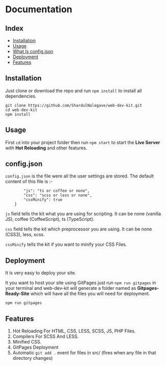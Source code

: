 # Documentation

## Index

+ [Installation](##Installation)
+ [Usage](##Usage)
+ [What Is config.json](##config.json)
+ [Deployment](##Deployment)
+ [Features](##Features)

## Installation

Just clone or download the repo and run `npm install` to install all dependencies.

    git clone https://github.com/ShardulNalegave/web-dev-kit.git
    cd web-dev-kit
    npm install


## Usage

First `cd` into your project folder then run `npm start` to start the **Live Server** with **Hot Reloading** and other features.


## config.json

`config.json` is the file were all the user settings are stored. The default content of this file is :-

````{
        "js": "ts or coffee or none",
        "css": "scss or less or none",
        "cssMinify": true
    }
````

`js` field tells the kit what you are using for scripting. It can be none (vanilla JS), coffee (CoffeeScript), ts (TypeScript). 

`css` field tells the kit which preprocessor you are using. It can be none (CSS3), less, scss.

`cssMinify` tells the kit if you want to minify your CSS Files.

## Deployment

It is very easy to deploy your site.

It you want to host your site using GitPages just run `npm run gitpages` in your terminal and web-dev-kit will generate a folder named as **Gitpages-Ready-Site** which will have all the files you will need for deployment.

    npm run gitpages


## Features

1. Hot Reloading For HTML, CSS, LESS, SCSS, JS, PHP Files.
2. Compilers For SCSS And LESS.
3. Minified CSS.
4. GitPages Deployment
5. Automatic `git add .` event for files in src/ (fires when any file in that directory changes)